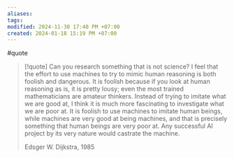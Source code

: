 ```yaml
---
aliases: 
tags: 
modified: 2024-11-30 17:40 PM +07:00
created: 2024-01-18 15:19 PM +07:00
---
```

#quote

>[!quote]
>Can you research something that is not science? I feel that the effort to use machines to try to mimic human reasoning is both foolish and dangerous. It is foolish because if you look at human reasoning as is, it is pretty lousy; even the most trained mathematicians are amateur thinkers. Instead of trying to imitate what we are good at, I think it is much more fascinating to investigate what we are poor at. It is foolish to use machines to imitate human beings, while machines are very good at being machines, and that is precisely something that human beings are very poor at. Any successful AI project by its very nature would castrate the machine.
>
>Edsger W. Dijkstra, 1985